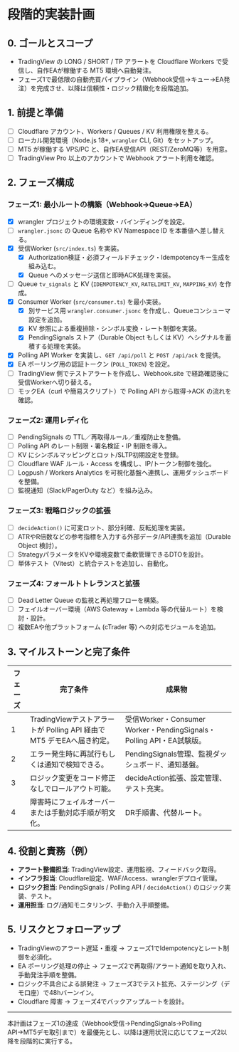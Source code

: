 # 段階的実装計画

## 0. ゴールとスコープ
- TradingView の LONG / SHORT / TP アラートを Cloudflare Workers で受信し、自作EAが稼働する MT5 環境へ自動発注。
- フェーズ1で最低限の自動売買パイプライン（Webhook受信→キュー→EA発注）を完成させ、以降は信頼性・ロジック精緻化を段階追加。

## 1. 前提と準備
- [ ] Cloudflare アカウント、Workers / Queues / KV 利用権限を整える。
- [ ] ローカル開発環境（Node.js 18+, `wrangler` CLI, Git）をセットアップ。
- [ ] MT5 が稼働する VPS/PC と、自作EA受信API（REST/ZeroMQ等）を用意。
- [ ] TradingView Pro 以上のアカウントで Webhook アラート利用を確認。

## 2. フェーズ構成

### フェーズ1: 最小ルートの構築（Webhook→Queue→EA）
- [x] wrangler プロジェクトの環境変数・バインディングを設定。
- [ ] `wrangler.jsonc` の Queue 名称や KV Namespace ID を本番値へ差し替える。
- [x] 受信Worker (`src/index.ts`) を実装。
  - [x] Authorization検証・必須フィールドチェック・Idempotencyキー生成を組み込む。
  - [x] Queue へのメッセージ送信と即時ACK処理を実装。
- [ ] Queue `tv_signals` と KV (`IDEMPOTENCY_KV`, `RATELIMIT_KV`, `MAPPING_KV`) を作成。
- [x] Consumer Worker (`src/consumer.ts`) を最小実装。
  - [x] 別サービス用 `wrangler.consumer.jsonc` を作成し、Queueコンシューマ設定を追加。
  - [x] KV 参照による重複排除・シンボル変換・レート制御を実装。
  - [x] PendingSignals ストア（Durable Object もしくは KV）へシグナルを蓄積する処理を実装。
- [x] Polling API Worker を実装し、`GET /api/poll` と `POST /api/ack` を提供。
- [x] EA ポーリング用の認証トークン (`POLL_TOKEN`) を設定。
- [ ] TradingView 側でテストアラートを作成し、Webhook.site で経路確認後に受信Workerへ切り替える。
- [ ] モックEA（curl や簡易スクリプト）で Polling API から取得→ACK の流れを確認。

### フェーズ2: 運用レディ化
- [ ] PendingSignals の TTL／再取得ルール／重複防止を整備。
- [ ] Polling API のレート制限・署名検証・IP 制限を導入。
- [ ] KV にシンボルマッピングとロット/SLTP初期設定を登録。
- [ ] Cloudflare WAF ルール・Access を構成し、IP/トークン制御を強化。
- [ ] Logpush / Workers Analytics を可視化基盤へ連携し、運用ダッシュボードを整備。
- [ ] 監視通知（Slack/PagerDuty など）を組み込み。

### フェーズ3: 戦略ロジックの拡張
- [ ] `decideAction()` に可変ロット、部分利確、反転処理を実装。
- [ ] ATRやR倍数などの参考指標を入力する外部データ/API連携を追加（Durable Object 検討）。
- [ ] StrategyパラメータをKVや環境変数で柔軟管理できるDTOを設計。
- [ ] 単体テスト（Vitest）と統合テストを追加し、自動化。

### フェーズ4: フォールトトレランスと拡張
- [ ] Dead Letter Queue の監視と再処理フローを構築。
- [ ] フェイルオーバー環境（AWS Gateway + Lambda 等の代替ルート）を検討・設計。
- [ ] 複数EAや他プラットフォーム (cTrader 等) への対応モジュールを追加。

## 3. マイルストーンと完了条件
| フェーズ | 完了条件 | 成果物 |
| --- | --- | --- |
| 1 | TradingViewテストアラートが Polling API 経由で MT5 デモEAへ届き約定。 | 受信Worker・Consumer Worker・PendingSignals・Polling API・EA試験版。
| 2 | エラー発生時に再試行もしくは通知で検知できる。 | PendingSignals管理、監視ダッシュボード、通知基盤。
| 3 | ロジック変更をコード修正なしでロールアウト可能。 | decideAction拡張、設定管理、テスト充実。
| 4 | 障害時にフェイルオーバーまたは手動対応手順が明文化。 | DR手順書、代替ルート。

## 4. 役割と責務（例）
- **アラート整備担当**: TradingView設定、運用監視、フィードバック取得。
- **インフラ担当**: Cloudflare設定、WAF/Access、wranglerデプロイ管理。
- **ロジック担当**: PendingSignals / Polling API / `decideAction()` のロジック実装、テスト。
- **運用担当**: ログ/通知モニタリング、手動介入手順整備。

## 5. リスクとフォローアップ
- TradingViewのアラート遅延・重複 → フェーズ1でIdempotencyとレート制御を必須化。
- EA ポーリング処理の停止 → フェーズ2で再取得/アラート通知を取り入れ、手動発注手順を整備。
- ロジック不具合による誤発注 → フェーズ3でテスト拡充、ステージング（デモ口座）で48hバーンイン。
- Cloudflare 障害 → フェーズ4でバックアップルートを設計。

---
本計画はフェーズ1の達成（Webhook受信→PendingSignals→Polling API→MT5デモ取引まで）を最優先とし、以降は運用状況に応じてフェーズ2以降を段階的に実行する。
